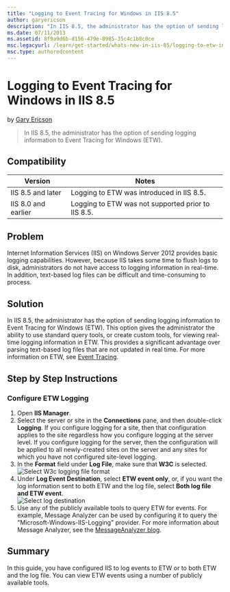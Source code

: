 ```yaml
---
title: "Logging to Event Tracing for Windows in IIS 8.5"
author: garyericson
description: "In IIS 8.5, the administrator has the option of sending logging information to Event Tracing for Windows (ETW)."
ms.date: 07/11/2013
ms.assetid: 8f9a9d6b-d156-479e-8985-35c4c1b8c0ce
msc.legacyurl: /learn/get-started/whats-new-in-iis-85/logging-to-etw-in-iis-85
msc.type: authoredcontent
---
```

# Logging to Event Tracing for Windows in IIS 8.5

by [Gary Ericson](https://github.com/garyericson)

> In IIS 8.5, the administrator has the option of sending logging information to Event Tracing for Windows (ETW).

## Compatibility

| Version | Notes |
| --- | --- |
| IIS 8.5 and later | Logging to ETW was introduced in IIS 8.5. |
| IIS 8.0 and earlier | Logging to ETW was not supported prior to IIS 8.5. |

<a id="TOC301258515"></a>
## Problem

Internet Information Services (IIS) on Windows Server 2012 provides basic logging capabilities. However, because IIS takes some time to flush logs to disk, administrators do not have access to logging information in real-time. In addition, text-based log files can be difficult and time-consuming to process.

<a id="TOC301258516"></a>
## Solution

In IIS 8.5, the administrator has the option of sending logging information to Event Tracing for Windows (ETW). This option gives the administrator the ability to use standard query tools, or create custom tools, for viewing real-time logging information in ETW. This provides a significant advantage over parsing text-based log files that are not updated in real time. For more information on ETW, see [Event Tracing](https://go.microsoft.com/fwlink/p/?LinkID=256040).

<a id="TOC301258517"></a>
## Step by Step Instructions

### Configure ETW Logging

1. Open **IIS Manager**.
2. Select the server or site in the **Connections** pane, and then double-click **Logging**. If you configure logging for a site, then that configuration applies to the site regardless how you configure logging at the server level. If you configure logging for the server, then the configuration will be applied to all newly-created sites on the server and any sites for which you have not configured site-level logging.
3. In the **Format** field under **Log File**, make sure that **W3C** is selected.  
    ![Select W3c logging file format](logging-to-etw-in-iis-85/_static/image1.jpg)
4. Under **Log Event Destination**, select **ETW event only**, or, if you want the log information sent to both ETW and the log file, select **Both log file and ETW event**.  
    ![Select log destination](logging-to-etw-in-iis-85/_static/image2.jpg)
5. Use any of the publicly available tools to query ETW for events. For example, Message Analyzer can be used by configuring it to query the "Microsoft-Windows-IIS-Logging" provider. For more information about Message Analyzer, see the [MessageAnalyzer blog](https://docs.microsoft.com/openspecs/blog/ms-winintbloglp/dd98b93c-0a75-4eb0-b92e-e760c502394f).

<a id="TOC301258518"></a>
## Summary

In this guide, you have configured IIS to log events to ETW or to both ETW and the log file. You can view ETW events using a number of publicly available tools.
